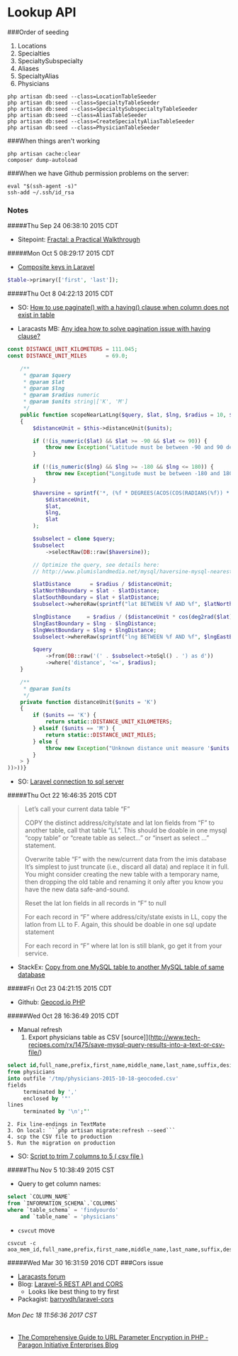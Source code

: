 # Lookup API

###Order of seeding
1. Locations
2. Specialties
3. SpecialtySubspecialty
4. Aliases
5. SpecialtyAlias
6. Physicians

```
php artisan db:seed --class=LocationTableSeeder
php artisan db:seed --class=SpecialtyTableSeeder
php artisan db:seed --class=SpecialtySubspecialtyTableSeeder
php artisan db:seed --class=AliasTableSeeder
php artisan db:seed --class=CreateSpecialtyAliasTableSeeder
php artisan db:seed --class=PhysicianTableSeeder
```

###When things aren't working
```
php artisan cache:clear 
composer dump-autoload
```

###When we have Github permission problems on the server:
```
eval "$(ssh-agent -s)"
ssh-add ~/.ssh/id_rsa 
```

### Notes

#####Thu Sep 24 06:38:10 2015 CDT
* Sitepoint: [Fractal: a Practical Walkthrough](http://www.sitepoint.com/fractal-practical-walkthrough/)

#####Mon Oct  5 08:29:17 2015 CDT
* [Composite keys in Laravel](http://laravel.com/docs/5.0/schema#adding-indexes)

```php
$table->primary(['first', 'last']);
```

#####Thu Oct  8 04:22:13 2015 CDT
* SO: [How to use paginate() with a having() clause when column does not exist in table](http://stackoverflow.com/questions/19349397/how-to-use-paginate-with-a-having-clause-when-column-does-not-exist-in-table/20945960#20945960)

* Laracasts MB: [Any idea how to solve pagination issue with having clause?](https://laracasts.com/discuss/channels/general-discussion/any-idea-how-to-solve-pagination-issue-with-having-clause?page=0)
```php
const DISTANCE_UNIT_KILOMETERS = 111.045;
const DISTANCE_UNIT_MILES      = 69.0;

    /**
     * @param $query
     * @param $lat
     * @param $lng
     * @param $radius numeric
     * @param $units string|['K', 'M']
     */
    public function scopeNearLatLng($query, $lat, $lng, $radius = 10, $units = 'K')
    {
        $distanceUnit = $this->distanceUnit($units);

        if (!(is_numeric($lat) && $lat >= -90 && $lat <= 90)) {
            throw new Exception("Latitude must be between -90 and 90 degrees.");
        }

        if (!(is_numeric($lng) && $lng >= -180 && $lng <= 180)) {
            throw new Exception("Longitude must be between -180 and 180 degrees.");
        }

        $haversine = sprintf('*, (%f * DEGREES(ACOS(COS(RADIANS(%f)) * COS(RADIANS(lat)) * COS(RADIANS(%f - lng)) + SIN(RADIANS(%f)) * SIN(RADIANS(lat))))) AS distance',
            $distanceUnit,
            $lat,
            $lng,
            $lat
        );

        $subselect = clone $query;
        $subselect
            ->selectRaw(DB::raw($haversine));

        // Optimize the query, see details here:
        // http://www.plumislandmedia.net/mysql/haversine-mysql-nearest-loc/

        $latDistance      = $radius / $distanceUnit;
        $latNorthBoundary = $lat - $latDistance;
        $latSouthBoundary = $lat + $latDistance;
        $subselect->whereRaw(sprintf("lat BETWEEN %f AND %f", $latNorthBoundary, $latSouthBoundary));

        $lngDistance     = $radius / ($distanceUnit * cos(deg2rad($lat)));
        $lngEastBoundary = $lng - $lngDistance;
        $lngWestBoundary = $lng + $lngDistance;
        $subselect->whereRaw(sprintf("lng BETWEEN %f AND %f", $lngEastBoundary, $lngWestBoundary));

        $query
            ->from(DB::raw('(' . $subselect->toSql() . ') as d'))
            ->where('distance', '<=', $radius);
    }

    /**
     * @param $units
     */
    private function distanceUnit($units = 'K')
    {
        if ($units == 'K') {
            return static::DISTANCE_UNIT_KILOMETERS;
        } elseif ($units == 'M') {
            return static::DISTANCE_UNIT_MILES;
        } else {
            throw new Exception("Unknown distance unit measure '$units'.");
        }
    > }
))>))}
```

* SO: [Laravel connection to sql server](http://stackoverflow.com/questions/23008924/laravel-connection-to-sql-server)

#####Thu Oct 22 16:46:35 2015 CDT
>Let’s call your current data table “F”
> 
>COPY the distinct address/city/state and lat lon fields from “F” to another table, call that table “LL”.
>    This should be doable in one mysql “copy table” or “create table as select…” or “insert as select …” statement.
> 
>Overwrite table “F” with the new/current data from the imis database
>    It’s simplest to just truncate (i.e., discard all data) and replace it in full.
>    You might consider creating the new table with a temporary name, then dropping the old table and renaming it only after you know you have the new data safe-and-sound.
> 
>Reset the lat lon fields in all records in “F” to null
> 
>For each record in “F” where address/city/state exists in LL, copy the latlon from LL to F.
>    Again, this should be doable in one sql update statement
> 
>For each record in “F” where lat lon is still blank, go get it from your service.
 
* StackEx: [Copy from one MySQL table to another MySQL table of same database](http://dba.stackexchange.com/questions/72042/copy-from-one-mysql-table-to-another-mysql-table-of-same-database)

#####Fri Oct 23 04:21:15 2015 CDT
* Github: [Geocod.io PHP](https://github.com/davidstanley01/geocodio-php)

#####Wed Oct 28 16:36:49 2015 CDT
* Manual refresh
    1. Export physicians table as CSV [source]](http://www.tech-recipes.com/rx/1475/save-mysql-query-results-into-a-text-or-csv-file/)
```sql
select id,full_name,prefix,first_name,middle_name,last_name,suffix,designation,SortColumn,MemberStatus,City,State_Province,Zip,Country,COLLEGE_CODE,YearOfGraduation,fellows,PrimaryPracticeFocusCode,PrimaryPracticeFocusArea,SecondaryPracticeFocusCode,SecondaryPracticeFocusArea,website,AOABoardCertified,address_1,address_2,Phone,Email,ABMS,Gender,CERT1,CERT2,CERT3,CERT4,CERT5,lat,lon,geo_confidence,geo_city,geo_state,geo_matches
from physicians  
into outfile '/tmp/physicians-2015-10-18-geocoded.csv' 
fields
     terminated by ','
     enclosed by '"'
lines
     terminated by '\n';"'
```
    2. Fix line-endings in TextMate
    3. On local: ```php artisan migrate:refresh --seed```
    4. scp the CSV file to production
    5. Run the migration on production

* SO: [Script to trim 7 columns to 5 ( csv file )](http://stackoverflow.com/questions/9814272/script-to-trim-7-columns-to-5-csv-file)

#####Thu Nov  5 10:38:49 2015 CST
* Query to get column names:
```sql
select `COLUMN_NAME`
from `INFORMATION_SCHEMA`.`COLUMNS`
where `table_schema` = 'findyourdo'
    and `table_name` = 'physicians'
```

* ```csvcut``` move
```
csvcut -c aoa_mem_id,full_name,prefix,first_name,middle_name,last_name,suffix,designation,SortColumn,MemberStatus,City,State_Province,Zip,Country,COLLEGE_CODE,YearOfGraduation,fellows,PrimaryPracticeFocusCode,PrimaryPracticeFocusArea,SecondaryPracticeFocusCode,SecondaryPracticeFocusArea,website,AOABoardCertified,address_1,address_2,Phone,Email,ABMS,Gender,CERT1,CERT2,CERT3,CERT4,CERT5,lat,lon,geo_confidence,geo_city,geo_state,geo_matches 
```

#####Wed Mar 30 16:31:59 2016 CDT
###Cors issue
* [Laracasts forum](https://laracasts.com/discuss/channels/requests/laravel-5-cors-headers-with-filters?page=4)
* Blog: [Laravel-5 REST API and CORS](https://blog.nikhilben.com/2015/09/02/laravel5-rest-api-and-cors/)
  * Looks like best thing to try first
* Packagist: [barryvdh/laravel-cors](https://packagist.org/packages/barryvdh/laravel-cors)

###### Mon Dec 18 11:56:36 2017 CST
* [The Comprehensive Guide to URL Parameter Encryption in PHP - Paragon Initiative Enterprises Blog](https://paragonie.com/blog/2015/09/comprehensive-guide-url-parameter-encryption-in-php)
